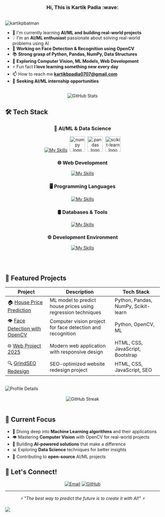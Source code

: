<h3 align="center">Hi, This is Kartik Padia :wave: </h3>
<br>
  
 <img align="left" src="https://komarev.com/ghpvc/?username=kartikpbatman&label=Profile%20views&color=0e75b6&style=flat" alt="kartikpbatman" /> 
 <br>


<link rel="stylesheet" align="left" href="https://cdnjs.cloudflare.com/ajax/libs/font-awesome/6.6.0/css/all.min.css" integrity="sha512-Kc323vGBEqzTmouAECnVceyQqyqdsSiqLQISBL29aUW4U/M7pSPA/gEUZQqv1cwx4OnYxTxve5UMg5GT6L4JJg==" crossorigin="anonymous" referrerpolicy="no-referrer" />

- 🧠 I'm currently learning **AI/ML and building real-world projects**
- 💡 I'm an **AI/ML enthusiast** passionate about solving real-world problems using AI
- 🔭 **Working on Face Detection & Recognition using OpenCV**
- 📚 **Strong grasp of Python, Pandas, NumPy, Data Structures**
- 🌱 **Exploring Computer Vision, ML Models, Web Development**
- ⚡ Fun fact **I love learning something new every day**
- 📫 How to reach me **kartikbpadia0707@gmail.com**
- 💼 **Seeking AI/ML internship opportunities**
<br>

<div align="center">
  <img src="https://github-readme-stats.vercel.app/api?username=kartikpbatman&show_icons=true&theme=dracula&hide_border=true&bg_color=0D1117&title_color=FFFFFF&icon_color=9B59B6&text_color=C9D1D9" alt="GitHub Stats" />
</div>

## 🛠️ Tech Stack

<div align="center">

### 🤖 AI/ML & Data Science
[![My Skills](https://skillicons.dev/icons?i=py,opencv)](https://skillicons.dev)
<img width="" />
<img src="https://cdn.jsdelivr.net/gh/devicons/devicon/icons/numpy/numpy-original.svg" height="50" alt="numpy logo"  />
<img width="" />
<img src="https://cdn.jsdelivr.net/gh/devicons/devicon/icons/pandas/pandas-original.svg" height="50" alt="pandas logo"  />
<img width="" />
<img src="https://upload.wikimedia.org/wikipedia/commons/0/05/Scikit_learn_logo_small.svg" height="50" alt="scikit-learn logo"  />

### 🌐 Web Development
[![My Skills](https://skillicons.dev/icons?i=html,css,js,bootstrap,mysql)](https://skillicons.dev)

### 🖥️ Programming Languages
[![My Skills](https://skillicons.dev/icons?i=c,cpp,java,py)](https://skillicons.dev)

### 🛢️ Databases & Tools
[![My Skills](https://skillicons.dev/icons?i=mysql,git,github)](https://skillicons.dev)

### ⚙️ Development Environment
[![My Skills](https://skillicons.dev/icons?i=git,github,vscode,linux)](https://skillicons.dev)

</div>
<br>
<br>

## 📌 Featured Projects

<div align="center">
  
| Project | Description | Tech Stack |
|---------|-------------|------------|
| 🏠 [House Price Prediction](https://github.com/kartikpbatman/House_Price_Pred) | ML model to predict house prices using regression techniques | Python, Pandas, NumPy, Scikit-learn |
| 👁️ [Face Detection with OpenCV](https://github.com/kartikpbatman/OpenCV_Projects) | Computer vision project for face detection and recognition | Python, OpenCV, ML |
| 🌐 [Web Project 2025](https://github.com/kartikpbatman/Web_project_2025) | Modern web application with responsive design | HTML, CSS, JavaScript, Bootstrap |
| 🔍 [GrindSEO Redesign](https://github.com/kartikpbatman/seowebsite) | SEO-optimized website redesign project | HTML, CSS, JavaScript, SEO |

</div>

<br>

<div style="display: flex; justify-content: space-between;">
  <img src="http://github-profile-summary-cards.vercel.app/api/cards/profile-details?username=kartikpbatman&theme=github_dark" alt="Profile Details" />
</div>

<br>

<div align="center">
  <img src="https://github-readme-streak-stats.herokuapp.com/?user=kartikpbatman&theme=dark&hide_border=true&background=0D1117&stroke=9B59B6&ring=9B59B6&fire=FF6B6B&currStreakLabel=FFFFFF" alt="GitHub Streak" />
</div>

<br>

## 🎯 Current Focus

- 🔬 Diving deep into **Machine Learning algorithms** and their applications
- 👁️ Mastering **Computer Vision** with OpenCV for real-world projects
- 🚀 Building **AI-powered solutions** that make a difference
- 📊 Exploring **Data Science** techniques for better insights
- 🌟 Contributing to **open-source** AI/ML projects

## 🤝 Let's Connect!

<div align="center">
  
[![Email](https://img.shields.io/badge/Email-kartikbpadia0707%40gmail.com-red?style=for-the-badge&logo=gmail&logoColor=white)](mailto:kartikbpadia0707@gmail.com)
[![GitHub](https://img.shields.io/badge/GitHub-kartikpbatman-black?style=for-the-badge&logo=github&logoColor=white)](https://github.com/kartikpbatman)

</div>

---

<div align="center">
  <i>⚡ "The best way to predict the future is to create it with AI!" ⚡</i>
</div>

![](https://github.com/halfrost/halfrost/blob/master/icons/header_1.png)
